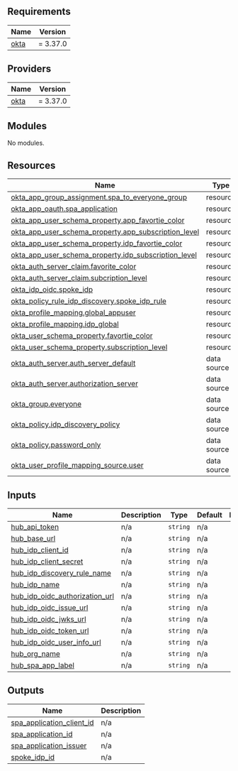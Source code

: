 ## Requirements

| Name | Version |
|------|---------|
| <a name="requirement_okta"></a> [okta](#requirement\_okta) | = 3.37.0 |

## Providers

| Name | Version |
|------|---------|
| <a name="provider_okta"></a> [okta](#provider\_okta) | = 3.37.0 |

## Modules

No modules.

## Resources

| Name | Type |
|------|------|
| [okta_app_group_assignment.spa_to_everyone_group](https://registry.terraform.io/providers/okta/okta/3.37.0/docs/resources/app_group_assignment) | resource |
| [okta_app_oauth.spa_application](https://registry.terraform.io/providers/okta/okta/3.37.0/docs/resources/app_oauth) | resource |
| [okta_app_user_schema_property.app_favortie_color](https://registry.terraform.io/providers/okta/okta/3.37.0/docs/resources/app_user_schema_property) | resource |
| [okta_app_user_schema_property.app_subscription_level](https://registry.terraform.io/providers/okta/okta/3.37.0/docs/resources/app_user_schema_property) | resource |
| [okta_app_user_schema_property.idp_favortie_color](https://registry.terraform.io/providers/okta/okta/3.37.0/docs/resources/app_user_schema_property) | resource |
| [okta_app_user_schema_property.idp_subscription_level](https://registry.terraform.io/providers/okta/okta/3.37.0/docs/resources/app_user_schema_property) | resource |
| [okta_auth_server_claim.favorite_color](https://registry.terraform.io/providers/okta/okta/3.37.0/docs/resources/auth_server_claim) | resource |
| [okta_auth_server_claim.subcription_level](https://registry.terraform.io/providers/okta/okta/3.37.0/docs/resources/auth_server_claim) | resource |
| [okta_idp_oidc.spoke_idp](https://registry.terraform.io/providers/okta/okta/3.37.0/docs/resources/idp_oidc) | resource |
| [okta_policy_rule_idp_discovery.spoke_idp_rule](https://registry.terraform.io/providers/okta/okta/3.37.0/docs/resources/policy_rule_idp_discovery) | resource |
| [okta_profile_mapping.global_appuser](https://registry.terraform.io/providers/okta/okta/3.37.0/docs/resources/profile_mapping) | resource |
| [okta_profile_mapping.idp_global](https://registry.terraform.io/providers/okta/okta/3.37.0/docs/resources/profile_mapping) | resource |
| [okta_user_schema_property.favortie_color](https://registry.terraform.io/providers/okta/okta/3.37.0/docs/resources/user_schema_property) | resource |
| [okta_user_schema_property.subscription_level](https://registry.terraform.io/providers/okta/okta/3.37.0/docs/resources/user_schema_property) | resource |
| [okta_auth_server.auth_server_default](https://registry.terraform.io/providers/okta/okta/3.37.0/docs/data-sources/auth_server) | data source |
| [okta_auth_server.authorization_server](https://registry.terraform.io/providers/okta/okta/3.37.0/docs/data-sources/auth_server) | data source |
| [okta_group.everyone](https://registry.terraform.io/providers/okta/okta/3.37.0/docs/data-sources/group) | data source |
| [okta_policy.idp_discovery_policy](https://registry.terraform.io/providers/okta/okta/3.37.0/docs/data-sources/policy) | data source |
| [okta_policy.password_only](https://registry.terraform.io/providers/okta/okta/3.37.0/docs/data-sources/policy) | data source |
| [okta_user_profile_mapping_source.user](https://registry.terraform.io/providers/okta/okta/3.37.0/docs/data-sources/user_profile_mapping_source) | data source |

## Inputs

| Name | Description | Type | Default | Required |
|------|-------------|------|---------|:--------:|
| <a name="input_hub_api_token"></a> [hub\_api\_token](#input\_hub\_api\_token) | n/a | `string` | n/a | yes |
| <a name="input_hub_base_url"></a> [hub\_base\_url](#input\_hub\_base\_url) | n/a | `string` | n/a | yes |
| <a name="input_hub_idp_client_id"></a> [hub\_idp\_client\_id](#input\_hub\_idp\_client\_id) | n/a | `string` | n/a | yes |
| <a name="input_hub_idp_client_secret"></a> [hub\_idp\_client\_secret](#input\_hub\_idp\_client\_secret) | n/a | `string` | n/a | yes |
| <a name="input_hub_idp_discovery_rule_name"></a> [hub\_idp\_discovery\_rule\_name](#input\_hub\_idp\_discovery\_rule\_name) | n/a | `string` | n/a | yes |
| <a name="input_hub_idp_name"></a> [hub\_idp\_name](#input\_hub\_idp\_name) | n/a | `string` | n/a | yes |
| <a name="input_hub_idp_oidc_authorization_url"></a> [hub\_idp\_oidc\_authorization\_url](#input\_hub\_idp\_oidc\_authorization\_url) | n/a | `string` | n/a | yes |
| <a name="input_hub_idp_oidc_issue_url"></a> [hub\_idp\_oidc\_issue\_url](#input\_hub\_idp\_oidc\_issue\_url) | n/a | `string` | n/a | yes |
| <a name="input_hub_idp_oidc_jwks_url"></a> [hub\_idp\_oidc\_jwks\_url](#input\_hub\_idp\_oidc\_jwks\_url) | n/a | `string` | n/a | yes |
| <a name="input_hub_idp_oidc_token_url"></a> [hub\_idp\_oidc\_token\_url](#input\_hub\_idp\_oidc\_token\_url) | n/a | `string` | n/a | yes |
| <a name="input_hub_idp_oidc_user_info_url"></a> [hub\_idp\_oidc\_user\_info\_url](#input\_hub\_idp\_oidc\_user\_info\_url) | n/a | `string` | n/a | yes |
| <a name="input_hub_org_name"></a> [hub\_org\_name](#input\_hub\_org\_name) | n/a | `string` | n/a | yes |
| <a name="input_hub_spa_app_label"></a> [hub\_spa\_app\_label](#input\_hub\_spa\_app\_label) | n/a | `string` | n/a | yes |

## Outputs

| Name | Description |
|------|-------------|
| <a name="output_spa_application_client_id"></a> [spa\_application\_client\_id](#output\_spa\_application\_client\_id) | n/a |
| <a name="output_spa_application_id"></a> [spa\_application\_id](#output\_spa\_application\_id) | n/a |
| <a name="output_spa_application_issuer"></a> [spa\_application\_issuer](#output\_spa\_application\_issuer) | n/a |
| <a name="output_spoke_idp_id"></a> [spoke\_idp\_id](#output\_spoke\_idp\_id) | n/a |
